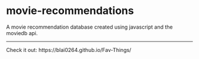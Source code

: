 # movie-recommendations
A movie recommendation database created using javascript and the moviedb api.
<hr>
Check it out: https://blai0264.github.io/Fav-Things/
